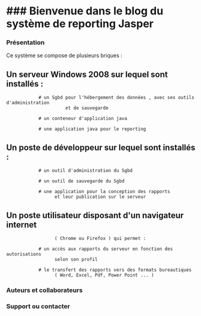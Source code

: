 # ### Bienvenue dans le blog du système de reporting Jasper

### Présentation 

Ce système se compose de plusieurs briques :

   ## Un serveur Windows 2008 sur lequel sont installés :

                # un Sgbd pour l'hébergement des données , avec ses outils d'administration
                          et de sauvegarde

                # un conteneur d'application java 

                # une application java pour le reporting

   ## Un poste de développeur  sur lequel sont installés :

                # un outil d'administration du Sgbd

                # un outil de sauvegarde du Sgbd 

                # une application pour la conception des rapports 
                      et leur publication sur le serveur

   ## Un poste utilisateur disposant d'un navigateur internet 
                      ( Chrome ou Firefox ) qui permet :

                # un accès aux rapports du serveur en fonction des autorisations
                      selon son profil

                # le transfert des rapports vers des formats bureautiques 
                      ( Word, Excel, Pdf, Power Point ... ) 


### Auteurs et collaborateurs


### Support ou contacter

